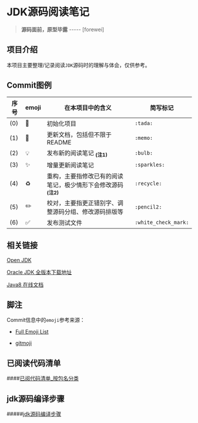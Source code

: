 # JDK源码阅读笔记
> **源码面前，原型毕露** ----- [forewei]　　 

## 项目介绍
 本项目主要整理/记录阅读`JDK`源码时的理解与体会，仅供参考。
 
 ## Commit图例
 
 | 序号 |       emoji        |                           在本项目中的含义                            |       简写标记        |
 | ---- | ------------------ | ------------------------------------------------------------------- | -------------------- |
 | (0) | :tada:             | 初始化项目                                                           | `:tada:`             |
 | (1) | :memo:             | 更新文档，包括但不限于README                                           | `:memo:`             |
 | (2) | :bulb:             | 发布新的阅读笔记 <sub>**(注1)**</sub>                                 | `:bulb:`             |
 | (3) | :sparkles:         | 增量更新阅读笔记                                                      | `:sparkles:`         |
 | (4) | :recycle:          | 重构，主要指修改已有的阅读笔记，极少情形下会修改源码 <sub>**(注2)**</sub> | `:recycle:`          |
 | (5) | :pencil2:          | 校对，主要指更正错别字、调整源码分组、修改源码排版等                      | `:pencil2:`          |
 | (6) | :white_check_mark: | 发布测试文件                                                         | `:white_check_mark:` |
 
 
 ## 相关链接
     
 [Open JDK](http://jdk.java.net/archive)
     
 [Oracle JDK 全版本下载地址](https://www.oracle.com/java/technologies/javase/javase8-archive-downloads.html)
 
 [Java8 在线文档](https://docs.oracle.com/javase/8/docs/api/)
 
 ## 脚注
     
 Commit信息中的`emoji`参考来源：
     
 * [Full Emoji List](https://unicode.org/emoji/charts/full-emoji-list.html)   
    
 * [gitmoji](https://gitmoji.carloscuesta.me/)    
 
 ## 已阅读代码清单
 
 ####[已阅代码清单_按包名分类](已阅读代码清单——包名分类.md)
 
 
 ## jdk源码编译步骤
#####[jdk源码编译步骤](https://blog.csdn.net/q13965211/article/details/108150535)